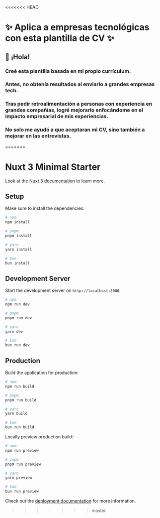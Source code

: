 <<<<<<< HEAD
# ✨ Aplica a empresas tecnológicas con esta plantilla de CV ✨

## 👋 ¡Hola!
### Creé esta plantilla basada en mi propio currículum. 
### Antes, no obtenía resultados al enviarlo a grandes empresas tech. 
### Tras pedir retroalimentación a personas con experiencia en grandes compañías, logré mejorarlo enfocándome en el impacto empresarial de mis experiencias. 
### No solo me ayudó a que aceptaran mi CV, sino también a mejorar en las entrevistas.
     
=======
# Nuxt 3 Minimal Starter

Look at the [Nuxt 3 documentation](https://nuxt.com/docs/getting-started/introduction) to learn more.

## Setup

Make sure to install the dependencies:

```bash
# npm
npm install

# pnpm
pnpm install

# yarn
yarn install

# bun
bun install
```

## Development Server

Start the development server on `http://localhost:3000`:

```bash
# npm
npm run dev

# pnpm
pnpm run dev

# yarn
yarn dev

# bun
bun run dev
```

## Production

Build the application for production:

```bash
# npm
npm run build

# pnpm
pnpm run build

# yarn
yarn build

# bun
bun run build
```

Locally preview production build:

```bash
# npm
npm run preview

# pnpm
pnpm run preview

# yarn
yarn preview

# bun
bun run preview
```

Check out the [deployment documentation](https://nuxt.com/docs/getting-started/deployment) for more information.
>>>>>>> master
